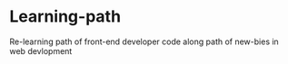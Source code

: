 # Learning-path
Re-learning path of front-end developer
code along path of new-bies in web devlopment
